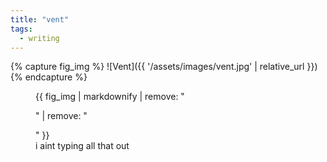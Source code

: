 ```yaml
---
title: "vent"
tags:
  - writing
---
```


{% capture fig_img %}
![Vent]({{ '/assets/images/vent.jpg' | relative_url }})
{% endcapture %}

<figure>
  {{ fig_img | markdownify | remove: "<p>" | remove: "</p>" }}
  <figcaption>i aint typing all that out</figcaption>
</figure>